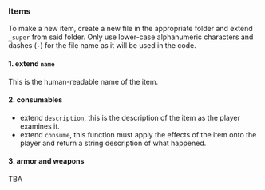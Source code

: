 ### Items
To make a new item, create a new file in the appropriate folder and extend `_super` from said folder. Only use lower-case alphanumeric characters and dashes (`-`) for the file name as it will be used in the code.

#### 1. extend `name`
This is the human-readable name of the item.

#### 2. consumables
  - extend `description`, this is the description of the item as the player examines it.
  - extend `consume`, this function must apply the effects of the item onto the player and return a string description of what happened.

#### 3. armor and weapons
TBA
